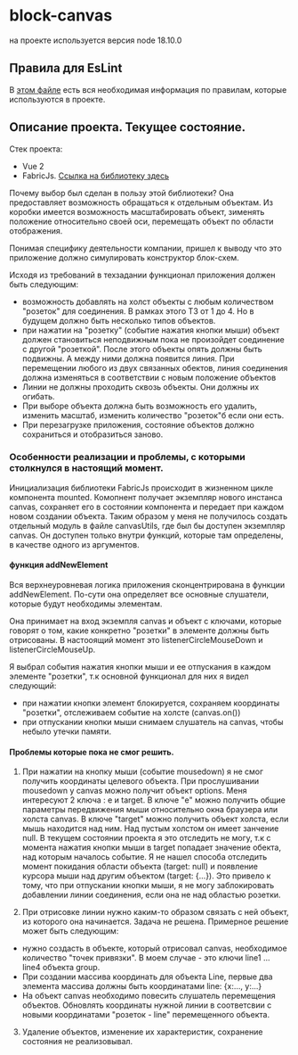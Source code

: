 # block-canvas

на проекте используется версия node 18.10.0

## Правила для EsLint

В [этом файле](EsLint.md) есть вся необходимая информация по правилам, которые используются в проекте.

## Описание проекта. Текущее состояние.

Стек проекта:

- Vue 2
- FabricJs. [Ссылка на библиотеку здесь](http://fabricjs.com/)

Почему выбор был сделан в пользу этой библиотеки? Она предоставляет возможность обращаться к отдельным объектам. Из коробки имеется возможность масштабировать объект, зименять положение относительно своей оси, перемещать объект по области отображения.

Понимая специфику деятельности компании, пришел к выводу что это приложение должно симулировать конструктор блок-схем.

Исходя из требований в техзадании функционал приложения должен быть следующим:

- возможность добавлять на холст объекты с любым количеством "розеток" для соединения. В рамках этого ТЗ от 1 до 4. Но в будущем должно быть несколько типов объектов.
- при нажатии на "розетку" (событие нажатия кнопки мыши) объект должен становиться неподвижным пока не произойдет соединение с другой "розеткой". После этого объекты опять должны быть подвижны. А между ними должна появится линия. При перемещении любого из двух связанных обектов, линия соединения должна изменяться в соответствии с новым положение объектов
- Линии не должны проходить сквозь объекты. Они должны их огибать.
- При выборе объекта должна быть возможность его удалить, изменить масштаб, изменить количество "розеток"б если они есть.
- При перезагрузке приложения, состояние объектов должно сохраниться и отобразиться заново.

### Особенности реализации и проблемы, с которыми столкнулся в настоящий момент.

Инициализация библиотеки FabricJs происходит в жизненном цикле компонента mounted. Комопнент получает экземпляр нового инстанса canvas, сохраняет его в состоянии компонента и передает при каждом новом создании объекта. Таким образом у меня не получилось создать отдельный модуль в файле canvasUtils, где был бы доступен экземпляр canvas. Он доступен только внутри функций, которые там определены, в качестве одного из аргументов.

#### функция addNewElement

Вся верхнеуровневая логика приложения сконцентрирована в функции addNewElement. По-сути она определяет все основные слушатели, которые будут необходимы элементам.

Она принимает на вход экземпля canvas и объект с ключами, которые говорят о том, какие конкретно "розетки" в элементе должны быть отрисованы. В настооящий момент это listenerCircleMouseDown и listenerCircleMouseUp.

Я выбрал события нажатия кнопки мыши и ее отпускания в каждом элементе "розетки", т.к основной функционал для них я видел следующий:

- при нажатии кнопки элемент блокируется, сохраняем координаты "розетки", отслеживаем событие на холсте (canvas.on())
- при отпускании кнопки мыши снимаем слушатель на canvas, чтобы небыло утечки памяти.

#### Проблемы которые пока не смог решить.

1. При нажатии на кнопку мыши (событие mousedown) я не смог получить координаты целевого объекта. При прослушивании mousedown у canvas можно получит объект options. Меня интересуют 2 ключа : е и target. В ключе "e" можно получить общие параметры передвижения мыши относительно окна браузера или холста canvas. В ключе "target" можно получить объект холста, если мышь находится над ним. Над пустым холстом он имеет занчение null.
   В текущем состоянии проекта я это отследить не могу, т.к с момента нажатия кнопки мыши в target попадает значение обекта, над которым началось событие. Я не нашел способа отследить момент покидания области объекта (target: null) и появление курсора мыши над другим объектом (target: {...}). Это привело к тому, что при отпускании кнопки мыши, я не могу заблокировать добавлении линии соединения, если она не над областью розетки.

2. При отрисовке линии нужно каким-то образом связать с ней объект, из которого она начинается. Задача не решена. Примерное решение может быть следующим:

- нужно создасть в объекте, который отрисовал canvas, необходимое количество "точек привязки". В моем случае - это ключи line1 ... line4 объекта group.
- При создании массива координать для объекта Line, первые два элемента массива должны быть координатами line: {x:..., y:...}
- На объект canvas необходимо повесить слушатель перемещения объектов. Обновлять координаты нужной линии в соответсвии с новыми координатами "розеток - line" перемещенного объекта.

3. Удаление объектов, изменение их характеристик, сохранение состояния не реализовывал.
